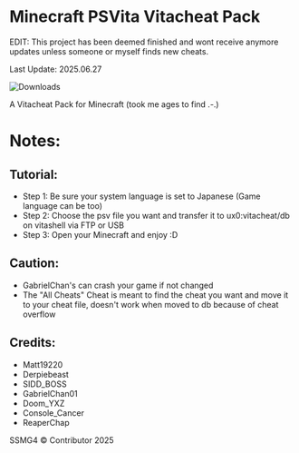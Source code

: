 # Minecraft PSVita Vitacheat Pack

EDIT: This project has been deemed finished and wont receive anymore updates unless someone or myself finds new cheats.

Last Update: 2025.06.27

![Downloads](https://img.shields.io/github/downloads/SSMG4/Minecraft-PSVita-Vitacheat-Pack/total)

A Vitacheat Pack for Minecraft (took me ages to find .-.)

# Notes:

## Tutorial:

- Step 1: Be sure your system language is set to Japanese (Game language can be too)
- Step 2: Choose the psv file you want and transfer it to ux0:vitacheat/db on vitashell via FTP or USB
- Step 3: Open your Minecraft and enjoy :D

## Caution:

- GabrielChan's can crash your game if not changed
- The "All Cheats" Cheat is meant to find the cheat you want and move it to your cheat file, doesn't work when moved to db because of cheat overflow

## Credits:

- Matt19220
- Derpiebeast
- SIDD_BOSS
- GabrielChan01
- Doom_YXZ
- Console_Cancer
- ReaperChap



SSMG4 © Contributor 2025

